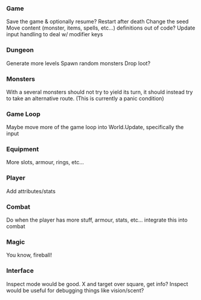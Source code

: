 ### Game
Save the game & optionally resume?
Restart after death
Change the seed
Move content (monster, items, spells, etc...) definitions out of code?
Update input handling to deal w/ modifier keys

### Dungeon
Generate more levels
Spawn random monsters
Drop loot?

### Monsters
With a several monsters should not try to yield its turn, it should instead try to take an alternative route. (This is currently a panic condition)

### Game Loop
Maybe move more of the game loop into World.Update, specifically the input

### Equipment
More slots, armour, rings, etc...

### Player
Add attributes/stats

### Combat
Do when the player has more stuff, armour, stats, etc... integrate this into combat

### Magic
You know, fireball!

### Interface
Inspect mode would be good. X and target over square, get info? Inspect would be useful for debugging things like vision/scent?